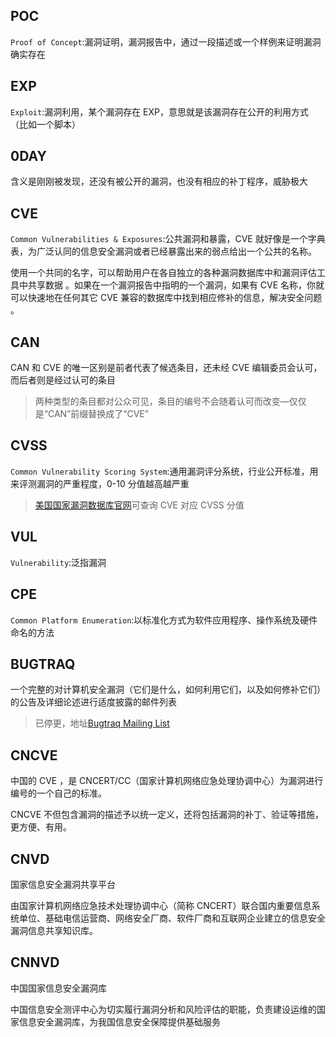 ## POC

`Proof of Concept`:漏洞证明，漏洞报告中，通过一段描述或一个样例来证明漏洞确实存在

## EXP

`Exploit`:漏洞利用，某个漏洞存在 EXP，意思就是该漏洞存在公开的利用方式（比如一个脚本）

## 0DAY

含义是刚刚被发现，还没有被公开的漏洞，也没有相应的补丁程序，威胁极大

## CVE

`Common Vulnerabilities & Exposures`:公共漏洞和暴露，CVE 就好像是一个字典表，为广泛认同的信息安全漏洞或者已经暴露出来的弱点给出一个公共的名称。

使用一个共同的名字，可以帮助用户在各自独立的各种漏洞数据库中和漏洞评估工具中共享数据 。如果在一个漏洞报告中指明的一个漏洞，如果有 CVE 名称，你就可以快速地在任何其它 CVE 兼容的数据库中找到相应修补的信息，解决安全问题 。

## CAN

CAN 和 CVE 的唯一区别是前者代表了候选条目，还未经 CVE 编辑委员会认可，而后者则是经过认可的条目

> 两种类型的条目都对公众可见，条目的编号不会随着认可而改变—仅仅是“CAN”前缀替换成了“CVE”

## CVSS

`Common Vulnerability Scoring System`:通用漏洞评分系统，行业公开标准，用来评测漏洞的严重程度，0-10 分值越高越严重

> [美国国家漏洞数据库官网](https://nvd.nist.gov/vuln/search)可查询 CVE 对应 CVSS 分值

## VUL

`Vulnerability`:泛指漏洞

## CPE

`Common Platform Enumeration`:以标准化方式为软件应用程序、操作系统及硬件命名的方法

## BUGTRAQ

一个完整的对计算机安全漏洞（它们是什么，如何利用它们，以及如何修补它们）的公告及详细论述进行适度披露的邮件列表

> 已停更，地址[Bugtraq Mailing List](https://seclists.org/bugtraq/)

## CNCVE

中国的 CVE ，是 CNCERT/CC（国家计算机网络应急处理协调中心）为漏洞进行编号的一个自己的标准。

CNCVE 不但包含漏洞的描述予以统一定义，还将包括漏洞的补丁、验证等措施，更方便、有用。

## CNVD

国家信息安全漏洞共享平台

由国家计算机网络应急技术处理协调中心（简称 CNCERT）联合国内重要信息系统单位、基础电信运营商、网络安全厂商、软件厂商和互联网企业建立的信息安全漏洞信息共享知识库。

## CNNVD

中国国家信息安全漏洞库

中国信息安全测评中心为切实履行漏洞分析和风险评估的职能，负责建设运维的国家信息安全漏洞库，为我国信息安全保障提供基础服务
